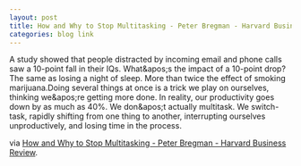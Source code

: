 ```yaml
---
layout: post
title: How and Why to Stop Multitasking - Peter Bregman - Harvard Business Review
categories: blog link
---
```

A study showed that people distracted by incoming email and phone calls saw a 10-point fall in their IQs. What&amp;apos;s the impact of a 10-point drop? The same as losing a night of sleep. More than twice the effect of smoking marijuana.Doing several things at once is a trick we play on ourselves, thinking we&amp;apos;re getting more done. In reality, our productivity goes down by as much as 40%. We don&amp;apos;t actually multitask. We switch-task, rapidly shifting from one thing to another, interrupting ourselves unproductively, and losing time in the process.

via <a href="http://blogs.hbr.org/bregman/2010/05/how-and-why-to-stop-multitaski.html">How and Why to Stop Multitasking - Peter Bregman - Harvard Business Review</a>.
